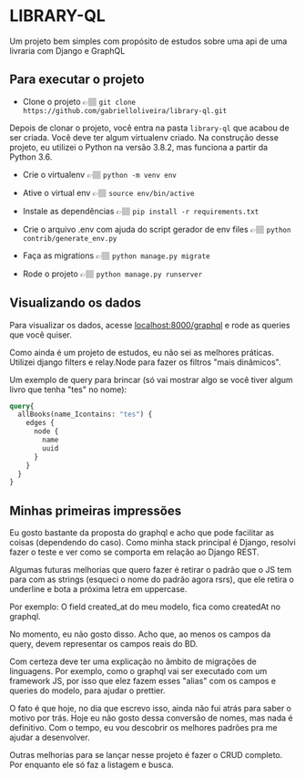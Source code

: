 # LIBRARY-QL

Um projeto bem simples com propósito de estudos sobre uma api de uma livraria com Django e GraphQL

## Para executar o projeto

- Clone o projeto 👉🏽 ```git clone https://github.com/gabrielloliveira/library-ql.git```

Depois de clonar o projeto, você entra na pasta ```library-ql``` que acabou de ser criada. Você deve ter algum virtualenv criado. Na construção desse projeto, eu utilizei o Python na versão 3.8.2, mas funciona a partir da Python 3.6.

- Crie o virtualenv 👉🏽 ```python -m venv env```

- Ative o virtual env 👉🏽 ```source env/bin/active```

- Instale as dependências 👉🏽 ```pip install -r requirements.txt```

- Crie o arquivo .env com ajuda do script gerador de env files 👉🏽 ```python contrib/generate_env.py```

- Faça as migrations 👉🏽 ```python manage.py migrate```

- Rode o projeto 👉🏽 ```python manage.py runserver```

## Visualizando os dados

Para visualizar os dados, acesse [localhost:8000/graphql](http://localhost:8000/graphql) e rode as queries que você quiser. 

Como ainda é um projeto de estudos, eu não sei as melhores práticas. Utilizei django filters e relay.Node para fazer os filtros "mais dinâmicos".

Um exemplo de query para brincar (só vai mostrar algo se você tiver algum livro que tenha "tes" no nome):

```graphql
query{
  allBooks(name_Icontains: "tes") {
    edges {
      node {
        name
        uuid
      }
    }
  }
}
```

## Minhas primeiras impressões

Eu gosto bastante da proposta do graphql e acho que pode facilitar as coisas (dependendo do caso). Como minha stack principal é Django, resolvi fazer o teste e ver como se comporta em relação ao Django REST.

Algumas futuras melhorias que quero fazer é retirar o padrão que o JS tem para com as strings (esqueci o nome do padrão agora rsrs), que ele retira o underline e bota a próxima letra em uppercase.

Por exemplo:
O field created_at do meu modelo, fica como createdAt no graphql.

No momento, eu não gosto disso. Acho que, ao menos os campos da query, devem representar os campos reais do BD.

Com certeza deve ter uma explicação no âmbito de migrações de linguagens. Por exemplo, como o graphql vai ser executado com um framework JS, por isso que elez fazem esses "alias" com os campos e queries do modelo, para ajudar o prettier.

O fato é que hoje, no dia que escrevo isso, ainda não fui atrás para saber o motivo por trás. Hoje eu não gosto dessa conversão de nomes, mas nada é definitivo. Com o tempo, eu vou descobrir os melhores padrões pra me ajudar a desenvolver.

Outras melhorias para se lançar nesse projeto é fazer o CRUD completo. Por enquanto ele só faz a listagem e busca.

